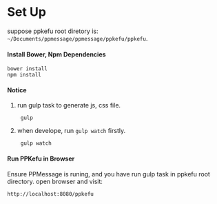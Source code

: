 # Set Up 

suppose ppkefu root diretory is: `~/Documents/ppmessage/ppmessage/ppkefu/ppkefu`.

#### Install Bower, Npm Dependencies

    bower install 
    npm install 
    
#### Notice

1. run gulp task to generate js, css file.
   
        gulp
       
2. when develope, run `gulp watch` firstly.
    
        gulp watch

#### Run PPKefu in Browser
Ensure PPMessage is runing, and you have run gulp task in ppkefu root directory. open browser and visit:

    http://localhost:8080/ppkefu
